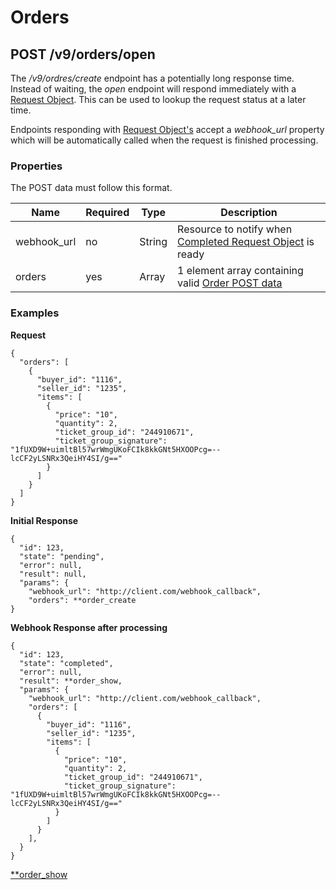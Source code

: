 # Orders

<!-- toc -->

## POST /v9/orders/open

The */v9/ordres/create* endpoint has a potentially long response time.
Instead of waiting, the *open* endpoint will respond immediately with a  [Request Object][RequestObject].
This can be used to lookup the request status at a later time.

Endpoints responding with [Request Object's][RequestObject] accept a *webhook_url* property which will be automatically called when the request is finished processing.

### Properties

The POST data must follow this format.

| Name        | Required | Type | Description                                                                |
|-------------|----------|------|----------------------------------------------------------------------------|
| webhook_url | no       | String | Resource to notify when [Completed Request Object][RequestObject] is ready |
| orders      | yes      | Array |1 element array containing valid [Order POST data][OrderEndpoint]          |

[RequestObject]: https://ticketevolution.gitbooks.io/api-documentation/content/Chapters/request_object.html
[OrderEndpoint]: https://ticketevolution.atlassian.net/wiki/pages/viewpage.action?pageId=9994275

### Examples

**Request**
```
{
  "orders": [
    {
      "buyer_id": "1116",
      "seller_id": "1235",
      "items": [
        {
          "price": "10",
          "quantity": 2,
          "ticket_group_id": "244910671",
          "ticket_group_signature": "1fUXD9W+uimltBl57wrWmgUKoFCIk8kkGNt5HXOOPcg=--lcCF2yLSNRx3QeiHY4SI/g=="
        }
      ]
    }
  ]
}
```

**Initial Response**
```
{
  "id": 123,
  "state": "pending",
  "error": null,
  "result": null,
  "params": {
    "webhook_url": "http://client.com/webhook_callback",
    "orders": **order_create
}
```

**Webhook Response after processing**
```
{
  "id": 123,
  "state": "completed",
  "error": null,
  "result": **order_show,
  "params": {
    "webhook_url": "http://client.com/webhook_callback",
    "orders": [
      {
        "buyer_id": "1116",
        "seller_id": "1235",
        "items": [
          {
            "price": "10",
            "quantity": 2,
            "ticket_group_id": "244910671",
            "ticket_group_signature": "1fUXD9W+uimltBl57wrWmgUKoFCIk8kkGNt5HXOOPcg=--lcCF2yLSNRx3QeiHY4SI/g=="
          }
        ]
      }
    ],
  }
}
```
[**order_show](https://ticketevolution.atlassian.net/wiki/pages/viewpage.action?pageId=4129639)
